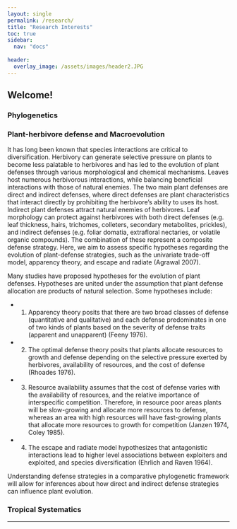 ```yaml
---
layout: single
permalink: /research/
title: "Research Interests"
toc: true
sidebar:
  nav: "docs"
  
header:
  overlay_image: /assets/images/header2.JPG
---
```


## Welcome!

### Phylogenetics


### Plant-herbivore defense and Macroevolution
It has long been known that species interactions are critical to diversification. Herbivory can generate selective pressure on plants to become less palatable to herbivores and has led to the evolution of plant defenses through various morphological and chemical mechanisms. Leaves host numerous herbivorous interactions, while balancing beneficial interactions with those of natural enemies. The two main plant defenses are direct and indirect defenses, where direct defenses are plant characteristics that interact directly by prohibiting the herbivore’s ability to uses its host. Indirect plant defenses attract natural enemies of herbivores. Leaf morphology can protect against herbivores with both direct defenses (e.g. leaf thickness, hairs, trichomes, colleters, secondary metabolites, prickles), and indirect defenses (e.g. foliar domatia, extrafloral nectaries, or volatile organic compounds). The combination of these represent a composite defense strategy. Here, we aim to assess specific hypotheses regarding the evolution of plant-defense strategies, such as the univariate trade-off model, apparency theory, and escape and radiate (Agrawal 2007).

Many studies have proposed hypotheses for the evolution of plant defenses. Hypotheses are united under the assumption that plant defense allocation are products of natural selection. Some hypotheses include: 
- 1) Apparency theory posits that there are two broad classes of defense (quantitative and qualitative) and each defense predominates in one of two kinds of plants based on the severity of defense traits (apparent and unapparent) (Feeny 1976). 
- 2) The optimal defense theory posits that plants allocate resources to growth and defense depending on the selective pressure exerted by herbivores, availability of resources, and the cost of defense (Rhoades 1976). 
- 3) Resource availability assumes that the cost of defense varies with the availability of resources, and the relative importance of interspecific competition. Therefore, in resource poor areas plants will be slow-growing and allocate more resources to defense, whereas an area with high resources will have fast-growing plants that allocate more resources to growth for competition (Janzen 1974, Coley 1985). 
- 4) The escape and radiate model hypothesizes that antagonistic interactions lead to higher level associations between exploiters and exploited, and species diversification (Ehrlich and Raven 1964). 

Understanding defense strategies in a comparative phylogenetic framework will allow for inferences about how direct and indirect defense strategies can influence plant evolution.

### Tropical Systematics



---
